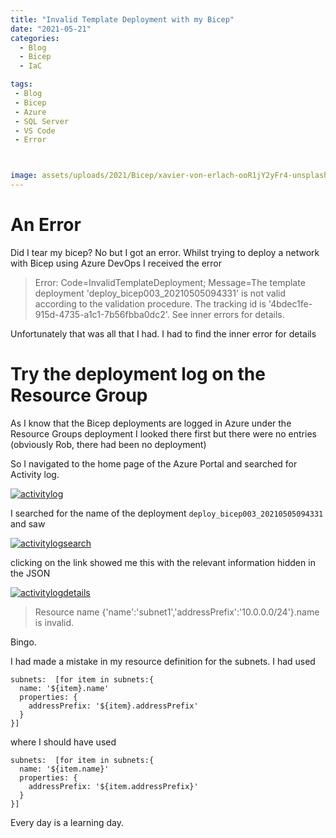 ```yaml
---
title: "Invalid Template Deployment with my Bicep"
date: "2021-05-21" 
categories:
  - Blog
  - Bicep
  - IaC

tags:
 - Blog
 - Bicep
 - Azure
 - SQL Server
 - VS Code
 - Error



image: assets/uploads/2021/Bicep/xavier-von-erlach-ooR1jY2yFr4-unsplash.jpg
---
```


# An Error

Did I tear my bicep? No but I got an error. Whilst trying to deploy a network with Bicep using Azure DevOps I received the error

> Error: Code=InvalidTemplateDeployment; Message=The template deployment 'deploy_bicep003_20210505094331' is not valid according to the validation procedure. The tracking id is '4bdec1fe-915d-4735-a1c1-7b56fbba0dc2'. See inner errors for details.

Unfortunately that was all that I had. I had to find the inner error for details

# Try the deployment log on the Resource Group

As I know that the Bicep deployments are logged in Azure under the Resource Groups deployment I looked there first but there were no entries (obviously Rob, there had been no deployment)

So I navigated to the home page of the Azure Portal and searched for Activity log.

[![activitylog](https://blog.robsewell.com/assets/uploads/2021/Bicep/activitylog.png)](https://blog.robsewell.com/assets/uploads/2021/Bicep/activitylog.png)

I searched for the name of the deployment `deploy_bicep003_20210505094331` and saw  

[![activitylogsearch](https://blog.robsewell.com/assets/uploads/2021/Bicep/activitylogsearch.png)](https://blog.robsewell.com/assets/uploads/2021/Bicep/activitylogsearch.png)

clicking on the link showed me this with the relevant information hidden in the JSON

[![activitylogdetails](https://blog.robsewell.com/assets/uploads/2021/Bicep/activitylogdetails.png)](https://blog.robsewell.com/assets/uploads/2021/Bicep/activitylogdetails.png)

> Resource name {'name':'subnet1','addressPrefix':'10.0.0.0/24'}.name is invalid.

Bingo.

I had made a mistake in my resource definition for the subnets. I had used

````
subnets:  [for item in subnets:{
  name: '${item}.name'
  properties: {
    addressPrefix: '${item}.addressPrefix'
  }
}]
````

where I should have used

````
subnets:  [for item in subnets:{
  name: '${item.name}'
  properties: {
    addressPrefix: '${item.addressPrefix}'
  }
}]
````

Every day is a learning day.
